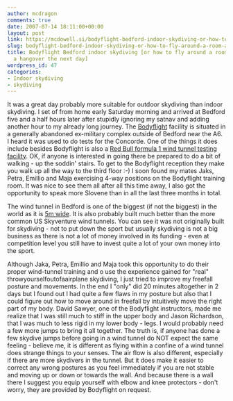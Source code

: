 ```yaml
---
author: mcdragon
comments: true
date: 2007-07-14 18:11:00+00:00
layout: post
link: https://mcdowell.si/bodyflight-bedford-indoor-skydiving-or-how-to-fly-around-a-room-and-not-having-a-hangover-the-next-day-47.html
slug: bodyflight-bedford-indoor-skydiving-or-how-to-fly-around-a-room-and-not-having-a-hangover-the-next-day
title: Bodyflight Bedford indoor skydiving [or how to fly around a room and not having
  a hangover the next day]
wordpress_id: 47
categories:
- Indoor skydiving
- skydiving
---
```


It was a great day probably more suitable for outdoor skydiving than indoor skydiving. I set of from home early Saturday morning and arrived at Bedford five and a half hours later after stupidly ignoring my satnav and adding another hour to my already long journey. The [Bodyflight](http://www.bodyflight.co.uk/) facility is situated in a generally abandoned ex-military complex outside of Bedford near the A6. I heard it was used to do tests for the Concorde. One of the things it does include besides Bodyflight is also a [Red Bull formula 1 wind tunnel testing facility](http://www.ridge.co.uk/sectors_and_projects/motorsport/red_bull_racing.aspx).
OK, if anyone is interested in going there be prepared to do a bit of walking - up the soddin' stairs. To get to the Bodyflight reception they make you walk up all the way to the third floor :-)
I soon found my mates Jaks, Petra, Emillio and Maja exercising 4-way positions on the Bodyflight training room. It was nice to see them all after all this time away, I also got the opportunity to speak more Slovene than in all the last three months in total.




The wind tunnel in Bedford is one of the biggest (if not the biggest) in the world as it is [5m wide](http://www.bodyflight.co.uk/facilities/). It is also probably built much better than the more common US Skyventure wind tunnels. You can see it was not originally built for skydiving - not to put down the sport but usually skydiving is not a big business as there is not a lot of money involved in its funding - even at competition level you still have to invest quite a lot of your own money into the sport.


Although Jaka, Petra, Emillio and Maja took this opportunity to do their proper wind-tunnel training and o use the experience gained for "real" throwyourselfoutofaairplane skydiving, I just tried to improve my freefall posture and movements. In the end I "only" did 20 minutes altogether in 2 days but I found out I had quite a few flaws in my posture but also that I could figure out how to move around in freefall by intuitively move the right part of my body. David Sawyer, one of the Bodyflight instructors, made me realize that I was still much to stiff in the upper body and Jason Richardson, that I was much to less rigid in my lower body - legs. I would probably need a few more jumps to bring it all together. The truth is, if anyone has done a few skydive jumps before going in a wind tunnel do NOT expect the same feeling - believe me, it is different as flying within a confine of a wind tunnel does strange things to your senses. The air flow is also different, especially if there are more skydivers in the tunnel. But it does make it easier to correct any wrong postures as you feel immediately if you are not stable and moving up or down or towards the wall. And because there is a wall there I suggest you equip yourself with elbow and knee protectors - don't worry, they are provided by Bodyflight on request.
